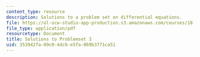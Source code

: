 ```yaml
---
content_type: resource
description: Solutions to a problem set on differential equations.
file: https://ol-ocw-studio-app-production.s3.amazonaws.com/courses/18-034-honors-differential-equations-spring-2009/353942fa09c04dc0e5fa069b3771ca51_MIT18_034s09_sol_pset03.pdf
file_type: application/pdf
resourcetype: Document
title: Solutions to Problemset 3
uid: 353942fa-09c0-4dc0-e5fa-069b3771ca51
---
```

